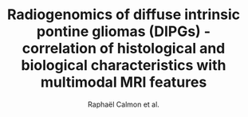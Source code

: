 ---
cat: gaia
subcat: brainomics
bestof: false
author: Raphaël Calmon et al.
title: Radiogenomics of diffuse intrinsic pontine gliomas (DIPGs) - correlation of histological and biological characteristics with multimodal MRI features
journal: European Radiology
year: 2021
type: article
url: https -//doi.org/10.1007/s00330-021-07991-x
doi: 10.1007/s00330-021-07991-x
---